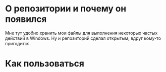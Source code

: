 # О репозитории и почему он появился
Мне тут удобно хранить мои файлы для выполнения некоторых частых действий в Windows. Ну и репозиторий сделал открытым, вдруг кому-то пригодится.

# Как пользоваться
